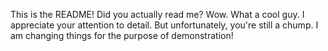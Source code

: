 This is the README! Did you actually read me? Wow. What a cool guy. I appreciate your attention to detail.
But unfortunately, you're still a chump.
I am changing things for the purpose of demonstration!